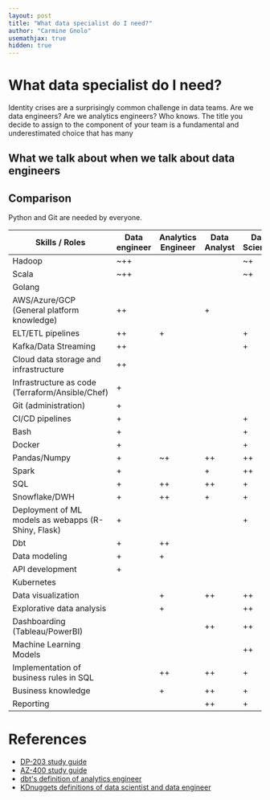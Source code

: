 ```yaml
---
layout: post
title: "What data specialist do I need?"
author: "Carmine Gnolo"
usemathjax: true
hidden: true
---
```


# What data specialist do I need?

Identity crises are a surprisingly common challenge in data teams. Are we data engineers? Are we analytics engineers? Who knows. 
The title you decide to assign to the component of your team is a fundamental and underestimated choice that has many 

## What we talk about when we talk about data engineers


## Comparison 

Python and Git are needed by everyone.  

| **Skills** / **Roles**                              | Data engineer | Analytics Engineer | Data Analyst | Data Scientist | ML Engineer | Cloud/DevOps Engineer | 
| --------------------------------------------------- | ------------- | ------------------ | ------------ | -------------- | ----------- | --------------------- | 
| Hadoop                                              | ~++           |                    |              | ~+             | ~+          |                       | 
| Scala                                               | ~++           |                    |              | ~+             | ~+          |                       | 
| Golang                                              |               |                    |              |                |             | +                     | 
| AWS/Azure/GCP (General platform knowledge)          | ++            |                    | +            |                | +           | ++                    | 
| ELT/ETL pipelines                                   | ++            | +                  |              | +              | +           |                       | 
| Kafka/Data Streaming                                | ++            |                    |              | +              | +           |                       | 
| Cloud data storage and infrastructure               | ++            |                    |              |                |             | +                     | 
| Infrastructure as code (Terraform/Ansible/Chef)     | +             |                    |              |                |             | ++                    | 
| Git (administration)                                | +             |                    |              |                |             | ++                    | 
| CI/CD pipelines                                     | +             |                    |              | +              | +           | ++                    | 
| Bash                                                | +             |                    |              | +              | +           | +                     | 
| Docker                                              | +             |                    |              | +              | +           | +                     | 
| Pandas/Numpy                                        | +             | ~+                 | ++           | ++             | ++          |                       | 
| Spark                                               | +             |                    | +            | ++             | ++          |                       | 
| SQL                                                 | +             | ++                 | ++           | +              | +           |                       | 
| Snowflake/DWH                                       | +             | ++                 | +            | +              | +           |                       | 
| Deployment of ML models as webapps (R-Shiny, Flask) | +             |                    |              | +              | ++          |                       | 
| Dbt                                                 | +             | ++                 |              |                | +           |                       | 
| Data modeling                                       | +             | +                  |              |                | +           |                       | 
| API development                                     | +             |                    |              |                | +           |                       | 
| Kubernetes                                          |               |                    |              |                |             | ++                    | 
| Data visualization                                  |               | +                  | ++           | ++             | +           |                       | 
| Explorative data analysis                           |               | +                  |              | ++             | +           |                       | 
| Dashboarding (Tableau/PowerBI)                      |               |                    | ++           | ++             | +           |                       | 
| Machine Learning Models                             |               |                    |              | ++             | ++          |                       | 
| Implementation of business rules in SQL             |               | ++                 | ++           | +              | +           |                       | 
| Business knowledge                                  |               | +                  | ++           | +              | +           |                       | 
| Reporting                                           |               |                    | ++           | +              | +           |                       | 


# References
* [DP-203 study guide](https://query.prod.cms.rt.microsoft.com/cms/api/am/binary/RE4MbYT)
* [AZ-400 study guide](https://query.prod.cms.rt.microsoft.com/cms/api/am/binary/RE3VP8d)
* [dbt's definition of analytics engineer](https://www.getdbt.com/what-is-analytics-engineering/)
* [KDnuggets definitions of data scientist and data engineer](https://www.kdnuggets.com/2021/05/data-scientist-data-engineer-data-careers-explained.html)


